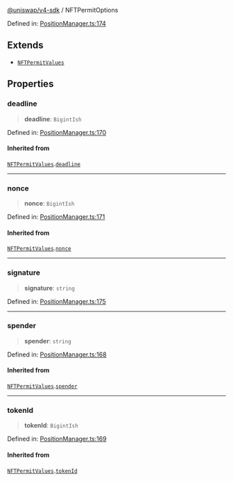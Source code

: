 [@uniswap/v4-sdk](../overview.md) / NFTPermitOptions

Defined in: [PositionManager.ts:174](https://github.com/Uniswap/sdks/blob/9cf6edb2df79338ae58f7ea7ca979c35a8a9bd56/sdks/v4-sdk/src/PositionManager.ts#L174)

## Extends

- [`NFTPermitValues`](NFTPermitValues.md)

## Properties

### deadline

> **deadline**: `BigintIsh`

Defined in: [PositionManager.ts:170](https://github.com/Uniswap/sdks/blob/9cf6edb2df79338ae58f7ea7ca979c35a8a9bd56/sdks/v4-sdk/src/PositionManager.ts#L170)

#### Inherited from

[`NFTPermitValues`](NFTPermitValues.md).[`deadline`](NFTPermitValues.md#deadline)

***

### nonce

> **nonce**: `BigintIsh`

Defined in: [PositionManager.ts:171](https://github.com/Uniswap/sdks/blob/9cf6edb2df79338ae58f7ea7ca979c35a8a9bd56/sdks/v4-sdk/src/PositionManager.ts#L171)

#### Inherited from

[`NFTPermitValues`](NFTPermitValues.md).[`nonce`](NFTPermitValues.md#nonce)

***

### signature

> **signature**: `string`

Defined in: [PositionManager.ts:175](https://github.com/Uniswap/sdks/blob/9cf6edb2df79338ae58f7ea7ca979c35a8a9bd56/sdks/v4-sdk/src/PositionManager.ts#L175)

***

### spender

> **spender**: `string`

Defined in: [PositionManager.ts:168](https://github.com/Uniswap/sdks/blob/9cf6edb2df79338ae58f7ea7ca979c35a8a9bd56/sdks/v4-sdk/src/PositionManager.ts#L168)

#### Inherited from

[`NFTPermitValues`](NFTPermitValues.md).[`spender`](NFTPermitValues.md#spender)

***

### tokenId

> **tokenId**: `BigintIsh`

Defined in: [PositionManager.ts:169](https://github.com/Uniswap/sdks/blob/9cf6edb2df79338ae58f7ea7ca979c35a8a9bd56/sdks/v4-sdk/src/PositionManager.ts#L169)

#### Inherited from

[`NFTPermitValues`](NFTPermitValues.md).[`tokenId`](NFTPermitValues.md#tokenid)
